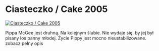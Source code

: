 Ciasteczko / Cake 2005 
=============
[![Ciasteczko / Cake 2005 ](http://vidos.pl/images/player.gif)](http://vidos.pl/ciasteczko-cake-2005)

 Pippa McGee jest druhną. Na kolejnym ślubie. Nie wydaje się, by jej był pisany los panny młodej. Życie Pippy jest mocno nieustabilizowane. zobacz pełny opis
